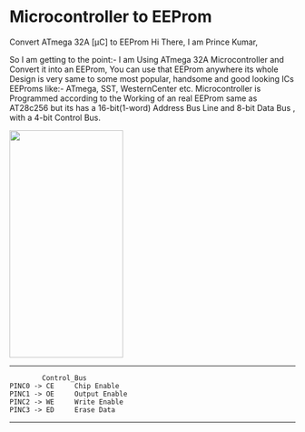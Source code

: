 # Microcontroller to EEProm

 Convert ATmega 32A [µC] to EEProm
Hi There,
I am Prince Kumar,

So I am getting to the point:-
I am Using ATmega 32A Microcontroller and Convert it into an EEProm, You can use that EEProm anywhere its whole Design is very same to some most popular, handsome and good looking ICs EEProms like:- ATmega, SST, WesternCenter etc. Microcontroller is Programmed according to the Working of an real EEProm same as AT28c256 but its has a 16-bit(1-word) Address Bus Line  and 8-bit Data Bus , with a 4-bit Control Bus.

<img src="https://www.google.com/url?sa=i&url=https%3A%2F%2Fmicrocontrollerslab.com%2Fatmega32-microcontroller-pinout-programming-tutorials-features%2F&psig=AOvVaw0M8t6T1VWWTzQ6xeCWFLDP&ust=1642913743791000&source=images&cd=vfe&ved=0CAsQjRxqFwoTCJDio-XIxPUCFQAAAAAdAAAAABAD" width="200" height="400">
			             
--------------------------------------------------
		    Control_Bus
	PINC0 -> CE		Chip Enable		   
	PINC1 -> OE		Output Enable	   
	PINC2 -> WE		Write Enable	    
	PINC3 -> ED		Erase Data		     
--------------------------------------------------
